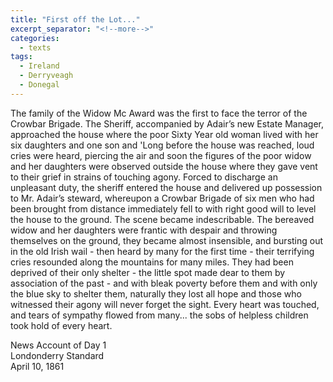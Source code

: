 ```yaml
---
title: "First off the Lot..."
excerpt_separator: "<!--more-->"
categories:
  - texts
tags:
  - Ireland
  - Derryveagh
  - Donegal
---
```

The family of the Widow Mc Award was the first to face the terror of the Crowbar Brigade. The Sheriff, accompanied by Adair’s new Estate Manager, approached the house where the poor Sixty Year old woman lived with her six daughters and one son and 'Long before the house was reached, loud cries were heard, piercing the air and soon the figures of the poor widow and her daughters were observed outside the house where they gave vent to their grief in strains of touching agony. Forced to discharge an unpleasant duty, the sheriff entered the house and delivered up possession to Mr. Adair’s steward, whereupon a Crowbar Brigade of six men who had been brought from distance immediately fell to with right good will to level the house to the ground. The scene became indescribable. The bereaved widow and her daughters were frantic with despair and throwing themselves on the ground, they became almost insensible, and bursting out in the old Irish wail - then heard by many for the first time - their terrifying cries resounded along the mountains for many miles. They had been deprived of their only shelter - the little spot made dear to them by association of the past - and with bleak poverty before them and with only the blue sky to shelter them, naturally they lost all hope and those who witnessed their agony will never forget the sight. Every heart was touched, and tears of sympathy flowed from many... the sobs of helpless children took hold of every heart.  
<!--more-->
News Account of Day 1  
Londonderry Standard  
April 10, 1861
